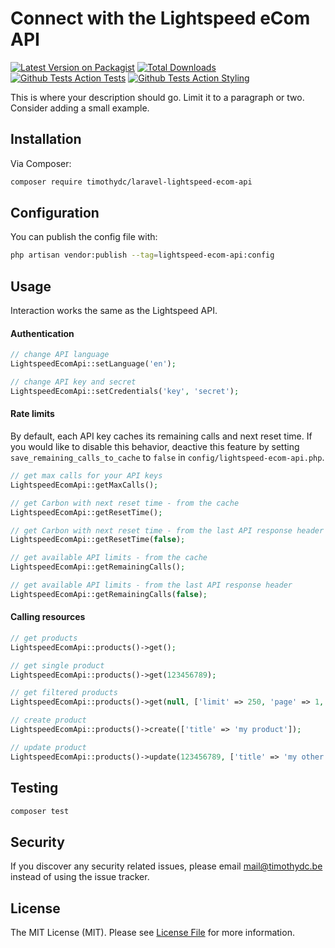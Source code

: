 # Connect with the Lightspeed eCom API

[![Latest Version on Packagist][ico-version]][link-packagist]
[![Total Downloads][ico-downloads]][link-downloads]
[![Github Tests Action Tests][ico-github-actions-tests]][link-github-actions-tests]
[![Github Tests Action Styling][ico-github-actions-styling]][link-github-actions-styling]

This is where your description should go. Limit it to a paragraph or two. Consider adding a small example.

## Installation

Via Composer:

```bash
composer require timothydc/laravel-lightspeed-ecom-api
```

## Configuration

You can publish the config file with:
```bash
php artisan vendor:publish --tag=lightspeed-ecom-api:config 
```

## Usage

Interaction works the same as the Lightspeed API.


#### Authentication
``` php
// change API language
LightspeedEcomApi::setLanguage('en');

// change API key and secret
LightspeedEcomApi::setCredentials('key', 'secret');
```

#### Rate limits

By default, each API key caches its remaining calls and next reset time.
If you would like to disable this behavior, deactive this feature by setting `save_remaining_calls_to_cache` to `false` in `config/lightspeed-ecom-api.php`.

``` php
// get max calls for your API keys
LightspeedEcomApi::getMaxCalls();

// get Carbon with next reset time - from the cache
LightspeedEcomApi::getResetTime();

// get Carbon with next reset time - from the last API response header
LightspeedEcomApi::getResetTime(false);

// get available API limits - from the cache
LightspeedEcomApi::getRemainingCalls();

// get available API limits - from the last API response header
LightspeedEcomApi::getRemainingCalls(false);
```

#### Calling resources
``` php
// get products
LightspeedEcomApi::products()->get();

// get single product
LightspeedEcomApi::products()->get(123456789);

// get filtered products
LightspeedEcomApi::products()->get(null, ['limit' => 250, 'page' => 1, 'since_id' => 123]);

// create product
LightspeedEcomApi::products()->create(['title' => 'my product']);

// update product
LightspeedEcomApi::products()->update(123456789, ['title' => 'my other product']);
```

## Testing

``` bash
composer test
```

## Security

If you discover any security related issues, please email mail@timothydc.be instead of using the issue tracker.

## License

The MIT License (MIT). Please see [License File](LICENSE.md) for more information.

[ico-version]: https://img.shields.io/packagist/v/timothydc/laravel-lightspeed-ecom-api.svg?style=flat-square
[ico-downloads]: https://img.shields.io/packagist/dt/timothydc/laravel-lightspeed-ecom-api.svg?style=flat-square
[ico-github-actions-tests]: https://img.shields.io/github/workflow/status/timothydc/laravel-lightspeed-ecom-api/run-tests?label=tests&style=flat-square
[ico-github-actions-styling]: https://img.shields.io/github/workflow/status/timothydc/laravel-lightspeed-ecom-api/fix-styling?label=styling&style=flat-square

[link-packagist]: https://packagist.org/packages/timothydc/laravel-lightspeed-ecom-api
[link-downloads]: https://packagist.org/packages/timothydc/laravel-lightspeed-ecom-api
[link-github-actions-tests]: https://github.com/timothydc/laravel-lightspeed-ecom-api/actions?query=workflow%3Arun-tests+branch%3Amaster
[link-github-actions-styling]: https://github.com/timothydc/laravel-lightspeed-ecom-api/actions?query=workflow%3Afix-styling+branch%3Amaster
[link-author]: https://github.com/timothydc
[link-gunharth]: https://github.com/gunharth
[link-contributors]: ../../contributors
